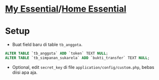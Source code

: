 # [My Essential](https://my.l-essential.com)/[Home Essential](https://home.l-essential.com)

# Setup
- Buat field baru di table `tb_anggota`.
```sql
ALTER TABLE `tb_anggota` ADD `token` TEXT NULL;
ALTER TABLE `tb_simpanan_sukarela` ADD `bukti_transfer` TEXT NULL;
```
- Optional, edit `secret_key` di file `application/config/custom.php`, bebas diisi apa aja.